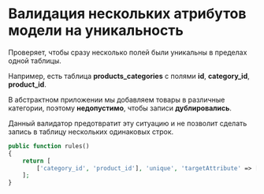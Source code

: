 # Валидация нескольких атрибутов модели на уникальность

Проверяет, чтобы сразу несколько полей были уникальны в пределах одной таблицы.

Например, есть таблица **products_categories** c полями **id**, **category_id**, **product_id**.

В абстрактном приложении мы добавляем товары в различные категории, поэтому **недопустимо**, чтобы записи **дублировались**.

Данный валидатор предотвратит эту ситуацию и не позволит сделать запись в таблицу нескольких одинаковых строк.

```php
public function rules()
{
    return [
        ['category_id', 'product_id'], 'unique', 'targetAttribute' => ['category_id', 'product_id']
    ];
}
```
